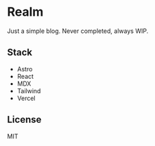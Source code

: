 # Realm

Just a simple blog. Never completed, always WIP.

## Stack

- Astro
- React
- MDX
- Tailwind
- Vercel

## License

MIT
